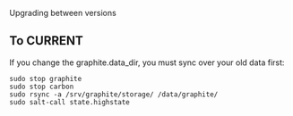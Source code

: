 Upgrading between versions

To CURRENT
----------

If you change the graphite.data_dir, you must sync over your old data first:

````
sudo stop graphite
sudo stop carbon
sudo rsync -a /srv/graphite/storage/ /data/graphite/
sudo salt-call state.highstate
````
